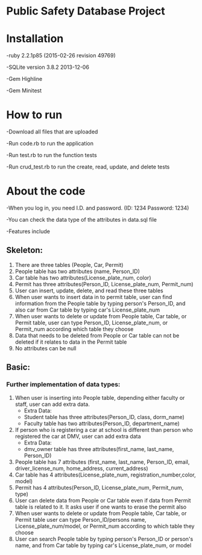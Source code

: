 # Public Safety Database Project

# Installation
-ruby 2.2.1p85 (2015-02-26 revision 49769)

-SQLite version 3.8.2 2013-12-06 

-Gem Highline

-Gem Minitest

# How to run
-Download all files that are uploaded

-Run code.rb to run the application

-Run test.rb to run the function tests

-Run crud_test.rb to run the create, read, update, and delete tests

# About the code
-When you log in, you need I.D. and password. (ID: 1234 Password: 1234)

-You can check the data type of the attributes in data.sql file

-Features include

## Skeleton:
1. There are three tables (People, Car, Permit)
2. People table has two attributes (name, Person_ID)
3. Car table has two attributes(License_plate_num, color)
4. Permit has three attributes(Person_ID, License_plate_num, Permit_num)
5. User can insert, update, delete, and read these three tables
6. When user wants to insert data in to permit table, user can find information from the People table by typing person's Person_ID, and also car from Car table by typing car's License_plate_num
7. When user wants to delete or update from People table, Car table, or Permit table, user can type Person_ID, License_plate_num, or Permit_num according which table they choose
8. Data that needs to be deleted from People or Car table can not be deleted if it relates to data in the Permit table
9. No attributes can be null

## Basic:
### Further implementation of data types:
1. When user is inserting into People table, depending either faculty or staff, user can add extra data.
	* Extra Data: 
	* Student table has three attributes(Person_ID, class, dorm_name)
	* Faculty table has two attributes(Person_ID, department_name)
2. If person who is registering a car at school is different than person who registered the car at DMV, user can add extra data
	* Extra Data: 
	* dmv_owner table has three attributes(first_name, last_name, Person_ID)
3. People table has 7 attributes (first_name, last_name, Person_ID, email, driver_license_num, home_address, current_address)
4. Car table has 4 attributes(License_plate_num, registration_number,color, model)
5. Permit has 4 attributes(Person_ID, License_plate_num, Permit_num, type)
6. User can delete data from People or Car table even if data from Permit table is related to it. It asks user if one wants to erase the permit also
7. When user wants to delete or update from People table, Car table, or Permit table user can type Person_ID/persons name, License_plate_num/model, or Permit_num according to which table they choose
8. User can search People table by typing person's Person_ID or person's name, and from Car table by typing car's License_plate_num, or model
